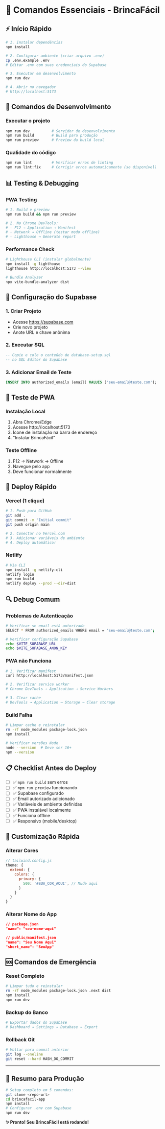 # 🚀 Comandos Essenciais - BrincaFácil

## ⚡ Início Rápido

```bash
# 1. Instalar dependências
npm install

# 2. Configurar ambiente (criar arquivo .env)
cp .env.example .env
# Editar .env com suas credenciais do Supabase

# 3. Executar em desenvolvimento
npm run dev

# 4. Abrir no navegador
# http://localhost:5173
```

## 🔧 Comandos de Desenvolvimento

### Executar o projeto
```bash
npm run dev          # Servidor de desenvolvimento
npm run build        # Build para produção
npm run preview      # Preview da build local
```

### Qualidade do código
```bash
npm run lint         # Verificar erros de linting
npm run lint:fix     # Corrigir erros automaticamente (se disponível)
```

## 📊 Testing & Debugging

### PWA Testing
```bash
# 1. Build e preview
npm run build && npm run preview

# 2. No Chrome DevTools:
# - F12 → Application → Manifest
# - Network → Offline (testar modo offline)
# - Lighthouse → Generate report
```

### Performance Check
```bash
# Lighthouse CLI (instalar globalmente)
npm install -g lighthouse
lighthouse http://localhost:5173 --view

# Bundle Analyzer
npx vite-bundle-analyzer dist
```

## 🎯 Configuração do Supabase

### 1. Criar Projeto
- Acesse https://supabase.com
- Crie novo projeto
- Anote URL e chave anônima

### 2. Executar SQL
```sql
-- Copie e cole o conteúdo de database-setup.sql
-- no SQL Editor do Supabase
```

### 3. Adicionar Email de Teste
```sql
INSERT INTO authorized_emails (email) VALUES ('seu-email@teste.com');
```

## 📱 Teste de PWA

### Instalação Local
1. Abra Chrome/Edge
2. Acesse http://localhost:5173
3. Ícone de instalação na barra de endereço
4. "Instalar BrincaFácil"

### Teste Offline
1. F12 → Network → Offline
2. Navegue pelo app
3. Deve funcionar normalmente

## 🚀 Deploy Rápido

### Vercel (1 clique)
```bash
# 1. Push para GitHub
git add .
git commit -m "Initial commit"
git push origin main

# 2. Conectar no Vercel.com
# 3. Adicionar variáveis de ambiente
# 4. Deploy automático!
```

### Netlify
```bash
# Via CLI
npm install -g netlify-cli
netlify login
npm run build
netlify deploy --prod --dir=dist
```

## 🔍 Debug Comum

### Problemas de Autenticação
```bash
# Verificar se email está autorizado
SELECT * FROM authorized_emails WHERE email = 'seu-email@teste.com';

# Verificar configuração Supabase
echo $VITE_SUPABASE_URL
echo $VITE_SUPABASE_ANON_KEY
```

### PWA não Funciona
```bash
# 1. Verificar manifest
curl http://localhost:5173/manifest.json

# 2. Verificar service worker
# Chrome DevTools → Application → Service Workers

# 3. Clear cache
# DevTools → Application → Storage → Clear storage
```

### Build Falha
```bash
# Limpar cache e reinstalar
rm -rf node_modules package-lock.json
npm install

# Verificar versões Node
node --version  # Deve ser 16+
npm --version
```

## 📋 Checklist Antes do Deploy

- [ ] ✅ `npm run build` sem erros
- [ ] ✅ `npm run preview` funcionando
- [ ] ✅ Supabase configurado
- [ ] ✅ Email autorizado adicionado
- [ ] ✅ Variáveis de ambiente definidas
- [ ] ✅ PWA instalável localmente
- [ ] ✅ Funciona offline
- [ ] ✅ Responsivo (mobile/desktop)

## 🎨 Customização Rápida

### Alterar Cores
```javascript
// tailwind.config.js
theme: {
  extend: {
    colors: {
      primary: {
        500: '#SUA_COR_AQUI', // Mude aqui
      }
    }
  }
}
```

### Alterar Nome do App
```json
// package.json
"name": "seu-nome-aqui"

// public/manifest.json
"name": "Seu Nome Aqui"
"short_name": "SeuApp"
```

## 🆘 Comandos de Emergência

### Reset Completo
```bash
# Limpar tudo e reinstalar
rm -rf node_modules package-lock.json .next dist
npm install
npm run dev
```

### Backup do Banco
```bash
# Exportar dados do Supabase
# Dashboard → Settings → Database → Export
```

### Rollback Git
```bash
# Voltar para commit anterior
git log --oneline
git reset --hard HASH_DO_COMMIT
```

---

## 🎯 Resumo para Produção

```bash
# Setup completo em 5 comandos:
git clone <repo-url>
cd brincafacil-app
npm install
# Configurar .env com Supabase
npm run dev
```

**✨ Pronto! Seu BrincaFácil está rodando!**















